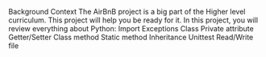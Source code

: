Background Context
The AirBnB project is a big part of the Higher level curriculum. This project will help you be ready for it.
In this project, you will review everything about Python:
Import
Exceptions
Class
Private attribute
Getter/Setter
Class method
Static method
Inheritance
Unittest
Read/Write file
